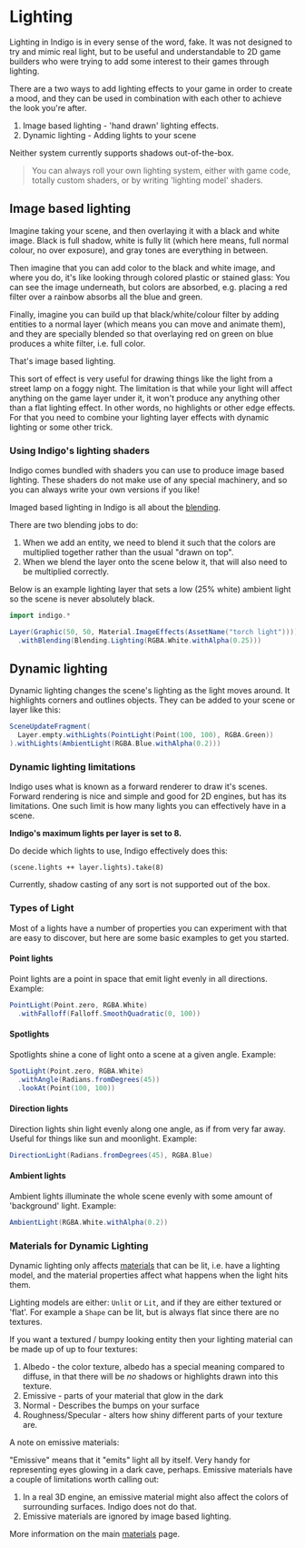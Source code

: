 # Lighting

Lighting in Indigo is in every sense of the word, fake. It was not designed to try and mimic real light, but to be useful and understandable to 2D game builders who were trying to add some interest to their games through lighting.

There are a two ways to add lighting effects to your game in order to create a mood, and they can be used in combination with each other to achieve the look you're after.

1. Image based lighting - 'hand drawn' lighting effects.
2. Dynamic lighting - Adding lights to your scene

Neither system currently supports shadows out-of-the-box.

> You can always roll your own lighting system, either with game code, totally custom shaders, or by writing 'lighting model' shaders.

## Image based lighting

Imagine taking your scene, and then overlaying it with a black and white image. Black is full shadow, white is fully lit (which here means, full normal colour, no over exposure), and gray tones are everything in between.

Then imagine that you can add color to the black and white image, and where you do, it's like looking through colored plastic or stained glass: You can see the image underneath, but colors are absorbed, e.g. placing a red filter over a rainbow absorbs all the blue and green.

Finally, imagine you can build up that black/white/colour filter by adding entities to a normal layer (which means you can move and animate them), and they are specially blended so that overlaying red on green on blue produces a white filter, i.e. full color.

That's image based lighting.

This sort of effect is very useful for drawing things like the light from a street lamp on a foggy night. The limitation is that while your light will affect anything on the game layer under it, it won't produce any anything other than a flat lighting effect. In other words, no highlights or other edge effects. For that you need to combine your lighting layer effects with dynamic lighting or some other trick.

### Using Indigo's lighting shaders

Indigo comes bundled with shaders you can use to produce image based lighting. These shaders do not make use of any special machinery, and so you can always write your own versions if you like!

Imaged based lighting in Indigo is all about the [blending](/documentation/07-shaders/blending.md).

There are two blending jobs to do:

1. When we add an entity, we need to blend it such that the colors are multiplied together rather than the usual "drawn on top".
2. When we blend the layer onto the scene below it, that will also need to be multiplied correctly.

Below is an example lighting layer that sets a low (25% white) ambient light so the scene is never absolutely black.

```scala
import indigo.*

Layer(Graphic(50, 50, Material.ImageEffects(AssetName("torch light"))))
  .withBlending(Blending.Lighting(RGBA.White.withAlpha(0.25)))
```

## Dynamic lighting

Dynamic lighting changes the scene's lighting as the light moves around. It highlights corners and outlines objects. They can be added to your scene or layer like this:

```scala
SceneUpdateFragment(
  Layer.empty.withLights(PointLight(Point(100, 100), RGBA.Green))
).withLights(AmbientLight(RGBA.Blue.withAlpha(0.2)))
```

### Dynamic lighting limitations

Indigo uses what is known as a forward renderer to draw it's scenes. Forward rendering is nice and simple and good for 2D engines, but has its limitations. One such limit is how many lights you can effectively have in a scene.

**Indigo's maximum lights per layer is set to 8.**

Do decide which lights to use, Indigo effectively does this:

`(scene.lights ++ layer.lights).take(8)`

Currently, shadow casting of any sort is not supported out of the box.

### Types of Light

Most of a lights have a number of properties you can experiment with that are easy to discover, but here are some basic examples to get you started.

#### Point lights

Point lights are a point in space that emit light evenly in all directions. Example:

```scala
PointLight(Point.zero, RGBA.White)
  .withFalloff(Falloff.SmoothQuadratic(0, 100))
```

#### Spotlights

Spotlights shine a cone of light onto a scene at a given angle. Example:

```scala
SpotLight(Point.zero, RGBA.White)
  .withAngle(Radians.fromDegrees(45))
  .lookAt(Point(100, 100))
```

#### Direction lights

Direction lights shin light evenly along one angle, as if from very far away. Useful for things like sun and moonlight. Example:

```scala
DirectionLight(Radians.fromDegrees(45), RGBA.Blue)
```

#### Ambient lights

Ambient lights illuminate the whole scene evenly with some amount of 'background' light. Example:

```scala
AmbientLight(RGBA.White.withAlpha(0.2))
```

### Materials for Dynamic Lighting

Dynamic lighting only affects [materials](/documentation/06-presentation/materials.md) that can be lit, i.e. have a lighting model, and the material properties affect what happens when the light hits them.

Lighting models are either: `Unlit` or `Lit`, and if they are either textured or 'flat'. For example a `Shape` can be lit, but is always flat since there are no textures.

If you want a textured / bumpy looking entity then your lighting material can be made up of up to four textures:

1. Albedo - the color texture, albedo has a special meaning compared to diffuse, in that there will be _no_ shadows or highlights drawn into this texture.
2. Emissive - parts of your material that glow in the dark
3. Normal - Describes the bumps on your surface
4. Roughness/Specular - alters how shiny different parts of your texture are.

A note on emissive materials:

"Emissive" means that it "emits" light all by itself. Very handy for representing eyes glowing in a dark cave, perhaps. Emissive materials have a couple of limitations worth calling out:

1. In a real 3D engine, an emissive material might also affect the colors of surrounding surfaces. Indigo does not do that.
2. Emissive materials are ignored by image based lighting.

More information on the main [materials](/documentation/06-presentation/materials.md) page.

